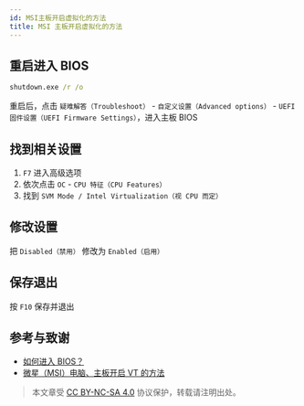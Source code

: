 ```yaml
---
id: MSI主板开启虚拟化的方法
title: MSI 主板开启虚拟化的方法
---
```


## 重启进入 BIOS

```cmd
shutdown.exe /r /o
```

重启后，点击 `疑难解答（Troubleshoot）` - `自定义设置（Advanced options）` - `UEFI 固件设置（UEFI Firmware Settings）`，进入主板 BIOS

## 找到相关设置

1. `F7` 进入高级选项
2. 依次点击 `OC` - `CPU 特征（CPU Features）`
3. 找到 `SVM Mode / Intel Virtualization（视 CPU 而定）`

## 修改设置

把 `Disabled（禁用）` 修改为 `Enabled（启用）`

## 保存退出

按 `F10` 保存并退出

## 参考与致谢

- [如何进入 BIOS？](https://zhuanlan.zhihu.com/p/34223088)
- [微星（MSI）电脑、主板开启 VT 的方法](http://mumu.163.com/20181108/25905_784199.html)



 > 本文章受 [CC BY-NC-SA 4.0](https://creativecommons.org/licenses/by/4.0/deed.zh) 协议保护，转载请注明出处。
